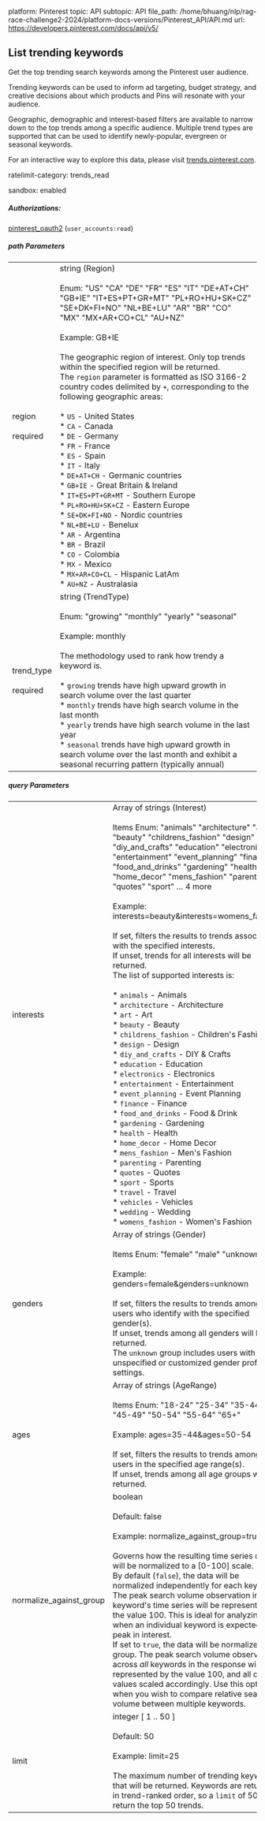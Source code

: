 platform: Pinterest
topic: API
subtopic: API
file_path: /home/bhuang/nlp/rag-race-challenge2-2024/platform-docs-versions/Pinterest_API/API.md
url: https://developers.pinterest.com/docs/api/v5/


## [](#operation/trending_keywords/list)List trending keywords

Get the top trending search keywords among the Pinterest user audience.

Trending keywords can be used to inform ad targeting, budget strategy, and creative decisions about which products and Pins will resonate with your audience.

Geographic, demographic and interest-based filters are available to narrow down to the top trends among a specific audience. Multiple trend types are supported that can be used to identify newly-popular, evergreen or seasonal keywords.

For an interactive way to explore this data, please visit [trends.pinterest.com](https://trends.pinterest.com/).

ratelimit-category: trends\_read

sandbox: enabled

##### Authorizations:

[pinterest\_oauth2](#section/Authentication/pinterest_oauth2) (`user_accounts:read`)

##### path Parameters

|     |     |
| --- | --- |
| region<br><br>required | string (Region)<br><br>Enum: "US" "CA" "DE" "FR" "ES" "IT" "DE+AT+CH" "GB+IE" "IT+ES+PT+GR+MT" "PL+RO+HU+SK+CZ" "SE+DK+FI+NO" "NL+BE+LU" "AR" "BR" "CO" "MX" "MX+AR+CO+CL" "AU+NZ"<br><br>Example: GB+IE<br><br>The geographic region of interest. Only top trends within the specified region will be returned.  <br>The `region` parameter is formatted as ISO 3166-2 country codes delimited by `+`, corresponding to the following geographic areas:<br><br>* `US` - United States<br>* `CA` - Canada<br>* `DE` - Germany<br>* `FR` - France<br>* `ES` - Spain<br>* `IT` - Italy<br>* `DE+AT+CH` - Germanic countries<br>* `GB+IE` - Great Britain & Ireland<br>* `IT+ES+PT+GR+MT` - Southern Europe<br>* `PL+RO+HU+SK+CZ` - Eastern Europe<br>* `SE+DK+FI+NO` - Nordic countries<br>* `NL+BE+LU` - Benelux<br>* `AR` - Argentina<br>* `BR` - Brazil<br>* `CO` - Colombia<br>* `MX` - Mexico<br>* `MX+AR+CO+CL` - Hispanic LatAm<br>* `AU+NZ` - Australasia |
| trend\_type<br><br>required | string (TrendType)<br><br>Enum: "growing" "monthly" "yearly" "seasonal"<br><br>Example: monthly<br><br>The methodology used to rank how trendy a keyword is.<br><br>* `growing` trends have high upward growth in search volume over the last quarter<br>* `monthly` trends have high search volume in the last month<br>* `yearly` trends have high search volume in the last year<br>* `seasonal` trends have high upward growth in search volume over the last month and exhibit a seasonal recurring pattern (typically annual) |

##### query Parameters

|     |     |
| --- | --- |
| interests | Array of strings (Interest)<br><br>Items Enum: "animals" "architecture" "art" "beauty" "childrens\_fashion" "design" "diy\_and\_crafts" "education" "electronics" "entertainment" "event\_planning" "finance" "food\_and\_drinks" "gardening" "health" "home\_decor" "mens\_fashion" "parenting" "quotes" "sport" … 4 more<br><br>Example: interests=beauty&interests=womens\_fashion<br><br>If set, filters the results to trends associated with the specified interests.  <br>If unset, trends for all interests will be returned.  <br>The list of supported interests is:<br><br>* `animals` - Animals<br>* `architecture` - Architecture<br>* `art` - Art<br>* `beauty` - Beauty<br>* `childrens_fashion` - Children's Fashion<br>* `design` - Design<br>* `diy_and_crafts` - DIY & Crafts<br>* `education` - Education<br>* `electronics` - Electronics<br>* `entertainment` - Entertainment<br>* `event_planning` - Event Planning<br>* `finance` - Finance<br>* `food_and_drinks` - Food & Drink<br>* `gardening` - Gardening<br>* `health` - Health<br>* `home_decor` - Home Decor<br>* `mens_fashion` - Men's Fashion<br>* `parenting` - Parenting<br>* `quotes` - Quotes<br>* `sport` - Sports<br>* `travel` - Travel<br>* `vehicles` - Vehicles<br>* `wedding` - Wedding<br>* `womens_fashion` - Women's Fashion |
| genders | Array of strings (Gender)<br><br>Items Enum: "female" "male" "unknown"<br><br>Example: genders=female&genders=unknown<br><br>If set, filters the results to trends among users who identify with the specified gender(s).  <br>If unset, trends among all genders will be returned.  <br>The `unknown` group includes users with unspecified or customized gender profile settings. |
| ages | Array of strings (AgeRange)<br><br>Items Enum: "18-24" "25-34" "35-44" "45-49" "50-54" "55-64" "65+"<br><br>Example: ages=35-44&ages=50-54<br><br>If set, filters the results to trends among users in the specified age range(s).  <br>If unset, trends among all age groups will be returned. |
| normalize\_against\_group | boolean<br><br>Default: false<br><br>Example: normalize\_against\_group=true<br><br>Governs how the resulting time series data will be normalized to a \[0-100\] scale.  <br>By default (`false`), the data will be normalized independently for each keyword. The peak search volume observation in _each_ keyword's time series will be represented by the value 100. This is ideal for analyzing when an individual keyword is expected to peak in interest.  <br>If set to `true`, the data will be normalized as a group. The peak search volume observation across _all_ keywords in the response will be represented by the value 100, and all other values scaled accordingly. Use this option when you wish to compare relative search volume between multiple keywords. |
| limit | integer \[ 1 .. 50 \]<br><br>Default: 50<br><br>Example: limit=25<br><br>The maximum number of trending keywords that will be returned. Keywords are returned in trend-ranked order, so a `limit` of 50 will return the top 50 trends. |
